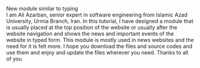 New module similar to typing </br>
I am Ali Azarban, senior expert in software engineering from Islamic Azad University, Urmia Branch, Iran.
In this tutorial, I have designed a module that is usually placed at the top position of the website or usually after the website navigation and shows the news and important events of the website in typed form. This module is mostly used in news websites and the need for it is felt more. I hope you download the files and source codes and use them and enjoy and update the files wherever you need.
Thanks to all of you
